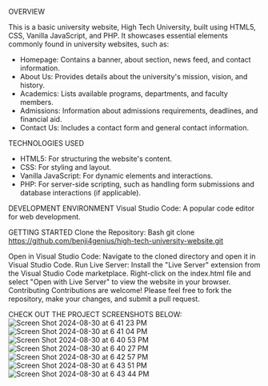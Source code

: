 OVERVIEW

This is a basic university website, High Tech University, built using HTML5, CSS, Vanilla JavaScript, and PHP. It showcases essential elements commonly found in university websites, such as:

- Homepage: Contains a banner, about section, news feed, and contact information.
- About Us: Provides details about the university's mission, vision, and history.
- Academics: Lists available programs, departments, and faculty members.
- Admissions: Information about admissions requirements, deadlines, and financial aid.
- Contact Us: Includes a contact form and general contact information.

TECHNOLOGIES USED
- HTML5: For structuring the website's content.
- CSS: For styling and layout.
- Vanilla JavaScript: For dynamic elements and interactions.
- PHP: For server-side scripting, such as handling form submissions and database interactions (if applicable).
  
DEVELOPMENT ENVIRONMENT
Visual Studio Code: A popular code editor for web development.

GETTING STARTED
Clone the Repository:
Bash
git clone https://github.com/benji4genius/high-tech-university-website.git


Open in Visual Studio Code: Navigate to the cloned directory and open it in Visual Studio Code.
Run Live Server: Install the "Live Server" extension from the Visual Studio Code marketplace. Right-click on the index.html file and select "Open with Live Server" to view the website in your browser.
Contributing
Contributions are welcome! Please feel free to fork the repository, make your changes, and submit a pull request.

CHECK OUT THE PROJECT SCREENSHOTS BELOW:
![Screen Shot 2024-08-30 at 6 41 23 PM](https://github.com/user-attachments/assets/990fc247-5534-46f8-9167-f26879b4c10e)
![Screen Shot 2024-08-30 at 6 41 04 PM](https://github.com/user-attachments/assets/bb8e0f1b-53ec-42b6-9a7c-008f598bf3ec)
![Screen Shot 2024-08-30 at 6 40 53 PM](https://github.com/user-attachments/assets/019e7bcf-64af-479d-a2e9-c312c9f3df51)
![Screen Shot 2024-08-30 at 6 40 27 PM](https://github.com/user-attachments/assets/9740f40d-5fc3-4ade-a27d-8fec5ed62e3c)
![Screen Shot 2024-08-30 at 6 42 57 PM](https://github.com/user-attachments/assets/a99fba5e-6ca5-442f-b9f1-7ebe981ceb6d)
![Screen Shot 2024-08-30 at 6 43 51 PM](https://github.com/user-attachments/assets/8b8a7348-086c-4af3-8b1d-938978944c9d)
![Screen Shot 2024-08-30 at 6 43 44 PM](https://github.com/user-attachments/assets/217113e8-1414-4834-9cf9-99d74a9403d7)




